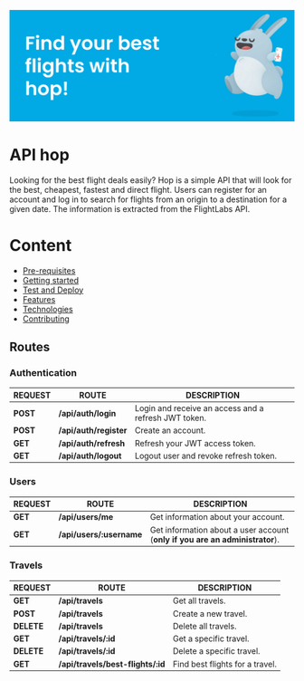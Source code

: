 ![hop](./public/img/banner.svg 'hop')

# API hop

Looking for the best flight deals easily? Hop is a simple API that will look for the best, cheapest, fastest and direct flight. 
Users can register for an account and log in to search for flights from an origin to a destination for a given date. The information is extracted from the FlightLabs API.

# Content
- [Pre-requisites](#Pre-requisites)
- [Getting started](#getting-started)
- [Test and Deploy](#test-and-deploy)
- [Features](#Features)
- [Technologies](#Technologies)
- [Contributing](#contributing)

## Routes

### Authentication

| REQUEST  | ROUTE                  | DESCRIPTION                                          |
| -------- | ---------------------- | ---------------------------------------------------- |
| **POST** | **/api/auth/login**    | Login and receive an access and a refresh JWT token. |
| **POST** | **/api/auth/register** | Create an account.                                   |
| **GET**  | **/api/auth/refresh**  | Refresh your JWT access token.                       |
| **GET**  | **/api/auth/logout**   | Logout user and revoke refresh token.                |

### Users

| REQUEST | ROUTE                    | DESCRIPTION                                                                  |
| ------- | ------------------------ | ---------------------------------------------------------------------------- |
| **GET** | **/api/users/me**        | Get information about your account.                                          |
| **GET** | **/api/users/:username** | Get information about a user account (**only if you are an administrator**). |

### Travels

| REQUEST    | ROUTE                             | DESCRIPTION                     |
| ---------- | --------------------------------- | ------------------------------- |
| **GET**    | **/api/travels**                  | Get all travels.                |
| **POST**   | **/api/travels**                  | Create a new travel.            |
| **DELETE** | **/api/travels**                  | Delete all travels.             |
| **GET**    | **/api/travels/:id**              | Get a specific travel.          |
| **DELETE** | **/api/travels/:id**              | Delete a specific travel.       |
| **GET**    | **/api/travels/best-flights/:id** | Find best flights for a travel. |
